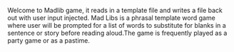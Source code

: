 Welcome to Madlib game, it reads in a template file and writes a file back out with user input injected.
Mad Libs is a phrasal template word game where user will be prompted for a list of words to substitute for blanks in a sentence or story before reading aloud.The game is frequently played as a party game or as a pastime.